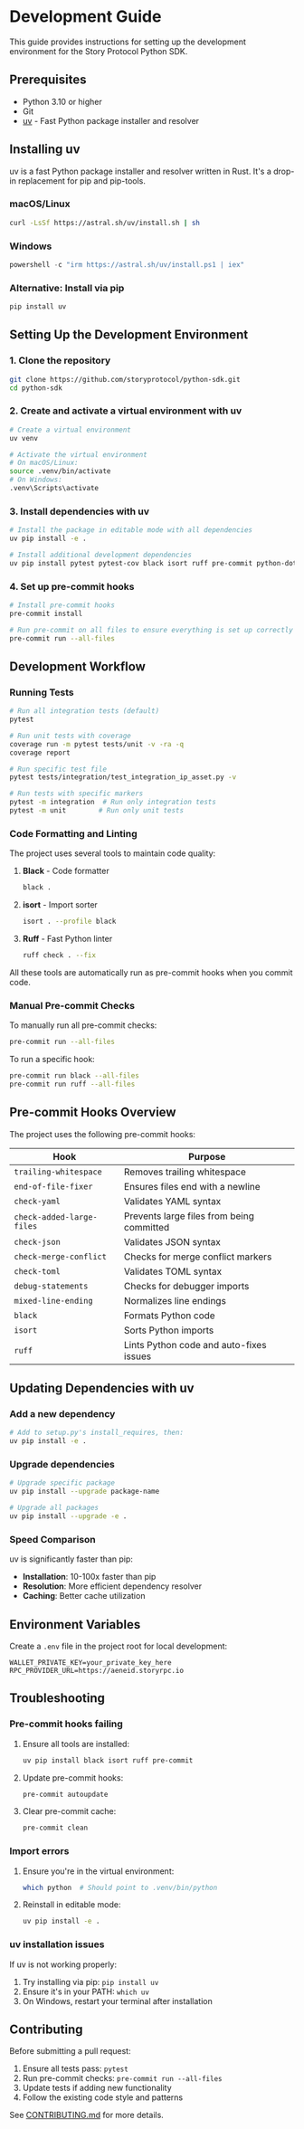 # Development Guide

This guide provides instructions for setting up the development environment for the Story Protocol Python SDK.

## Prerequisites

- Python 3.10 or higher
- Git
- [uv](https://github.com/astral-sh/uv) - Fast Python package installer and resolver

## Installing uv

uv is a fast Python package installer and resolver written in Rust. It's a drop-in replacement for pip and pip-tools.

### macOS/Linux
```bash
curl -LsSf https://astral.sh/uv/install.sh | sh
```

### Windows
```powershell
powershell -c "irm https://astral.sh/uv/install.ps1 | iex"
```

### Alternative: Install via pip
```bash
pip install uv
```

## Setting Up the Development Environment

### 1. Clone the repository
```bash
git clone https://github.com/storyprotocol/python-sdk.git
cd python-sdk
```

### 2. Create and activate a virtual environment with uv
```bash
# Create a virtual environment
uv venv

# Activate the virtual environment
# On macOS/Linux:
source .venv/bin/activate
# On Windows:
.venv\Scripts\activate
```

### 3. Install dependencies with uv
```bash
# Install the package in editable mode with all dependencies
uv pip install -e .

# Install additional development dependencies
uv pip install pytest pytest-cov black isort ruff pre-commit python-dotenv
```

### 4. Set up pre-commit hooks
```bash
# Install pre-commit hooks
pre-commit install

# Run pre-commit on all files to ensure everything is set up correctly
pre-commit run --all-files
```

## Development Workflow

### Running Tests

```bash
# Run all integration tests (default)
pytest

# Run unit tests with coverage
coverage run -m pytest tests/unit -v -ra -q
coverage report

# Run specific test file
pytest tests/integration/test_integration_ip_asset.py -v

# Run tests with specific markers
pytest -m integration  # Run only integration tests
pytest -m unit        # Run only unit tests
```

### Code Formatting and Linting

The project uses several tools to maintain code quality:

1. **Black** - Code formatter
   ```bash
   black .
   ```

2. **isort** - Import sorter
   ```bash
   isort . --profile black
   ```

3. **Ruff** - Fast Python linter
   ```bash
   ruff check . --fix
   ```

All these tools are automatically run as pre-commit hooks when you commit code.

### Manual Pre-commit Checks

To manually run all pre-commit checks:
```bash
pre-commit run --all-files
```

To run a specific hook:
```bash
pre-commit run black --all-files
pre-commit run ruff --all-files
```

## Pre-commit Hooks Overview

The project uses the following pre-commit hooks:

| Hook | Purpose |
|------|---------|
| `trailing-whitespace` | Removes trailing whitespace |
| `end-of-file-fixer` | Ensures files end with a newline |
| `check-yaml` | Validates YAML syntax |
| `check-added-large-files` | Prevents large files from being committed |
| `check-json` | Validates JSON syntax |
| `check-merge-conflict` | Checks for merge conflict markers |
| `check-toml` | Validates TOML syntax |
| `debug-statements` | Checks for debugger imports |
| `mixed-line-ending` | Normalizes line endings |
| `black` | Formats Python code |
| `isort` | Sorts Python imports |
| `ruff` | Lints Python code and auto-fixes issues |

## Updating Dependencies with uv

### Add a new dependency
```bash
# Add to setup.py's install_requires, then:
uv pip install -e .
```

### Upgrade dependencies
```bash
# Upgrade specific package
uv pip install --upgrade package-name

# Upgrade all packages
uv pip install --upgrade -e .
```

### Speed Comparison

uv is significantly faster than pip:
- **Installation**: 10-100x faster than pip
- **Resolution**: More efficient dependency resolver
- **Caching**: Better cache utilization

## Environment Variables

Create a `.env` file in the project root for local development:
```env
WALLET_PRIVATE_KEY=your_private_key_here
RPC_PROVIDER_URL=https://aeneid.storyrpc.io
```

## Troubleshooting

### Pre-commit hooks failing

1. Ensure all tools are installed:
   ```bash
   uv pip install black isort ruff pre-commit
   ```

2. Update pre-commit hooks:
   ```bash
   pre-commit autoupdate
   ```

3. Clear pre-commit cache:
   ```bash
   pre-commit clean
   ```

### Import errors

1. Ensure you're in the virtual environment:
   ```bash
   which python  # Should point to .venv/bin/python
   ```

2. Reinstall in editable mode:
   ```bash
   uv pip install -e .
   ```

### uv installation issues

If uv is not working properly:
1. Try installing via pip: `pip install uv`
2. Ensure it's in your PATH: `which uv`
3. On Windows, restart your terminal after installation

## Contributing

Before submitting a pull request:

1. Ensure all tests pass: `pytest`
2. Run pre-commit checks: `pre-commit run --all-files`
3. Update tests if adding new functionality
4. Follow the existing code style and patterns

See [CONTRIBUTING.md](CONTRIBUTING.md) for more details.
